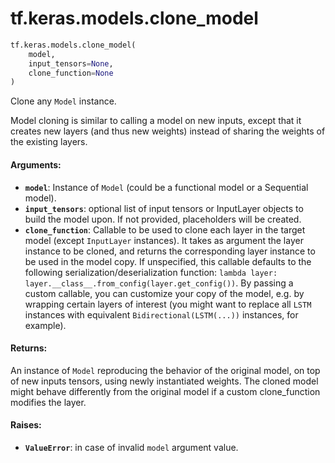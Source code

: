 <div itemscope itemtype="http://developers.google.com/ReferenceObject">
<meta itemprop="name" content="tf.keras.models.clone_model" />
<meta itemprop="path" content="Stable" />
</div>

# tf.keras.models.clone_model

``` python
tf.keras.models.clone_model(
    model,
    input_tensors=None,
    clone_function=None
)
```

Clone any `Model` instance.

Model cloning is similar to calling a model on new inputs,
except that it creates new layers (and thus new weights) instead
of sharing the weights of the existing layers.

#### Arguments:

* <b>`model`</b>: Instance of `Model`
        (could be a functional model or a Sequential model).
* <b>`input_tensors`</b>: optional list of input tensors or InputLayer objects
        to build the model upon. If not provided,
        placeholders will be created.
* <b>`clone_function`</b>: Callable to be used to clone each layer in the target
        model (except `InputLayer` instances). It takes as argument the layer
        instance to be cloned, and returns the corresponding layer instance to
        be used in the model copy. If unspecified, this callable defaults to
        the following serialization/deserialization function:
        `lambda layer: layer.__class__.from_config(layer.get_config())`.
        By passing a custom callable, you can customize your copy of the
        model, e.g. by wrapping certain layers of interest (you might want to
        replace all `LSTM` instances with equivalent
        `Bidirectional(LSTM(...))` instances, for example).


#### Returns:

An instance of `Model` reproducing the behavior
of the original model, on top of new inputs tensors,
using newly instantiated weights. The cloned model might behave
differently from the original model if a custom clone_function
modifies the layer.


#### Raises:

* <b>`ValueError`</b>: in case of invalid `model` argument value.